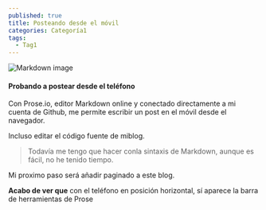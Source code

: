 ```yaml
---
published: true
title: Posteando desde el móvil
categories: Categoría1
tags:
  - Tag1
---
```

![Markdown image](https://upload.wikimedia.org/wikipedia/commons/9/94/Markdown_Syntax_in_gedit.png)


#### Probando a postear desde el teléfono

Con Prose.io, editor Markdown online y conectado directamente a mi cuenta de Github, me permite escribir un post en el móvil desde el navegador.

<!--more-->

Incluso editar el código fuente de miblog.

> Todavía me tengo que hacer conla sintaxis de Markdown, aunque es fácil, no he tenido tiempo.

Mi proximo paso será añadir paginado a este blog.

**Acabo de ver que** con el teléfono en posición horizontal, sí aparece la barra de herramientas de Prose
